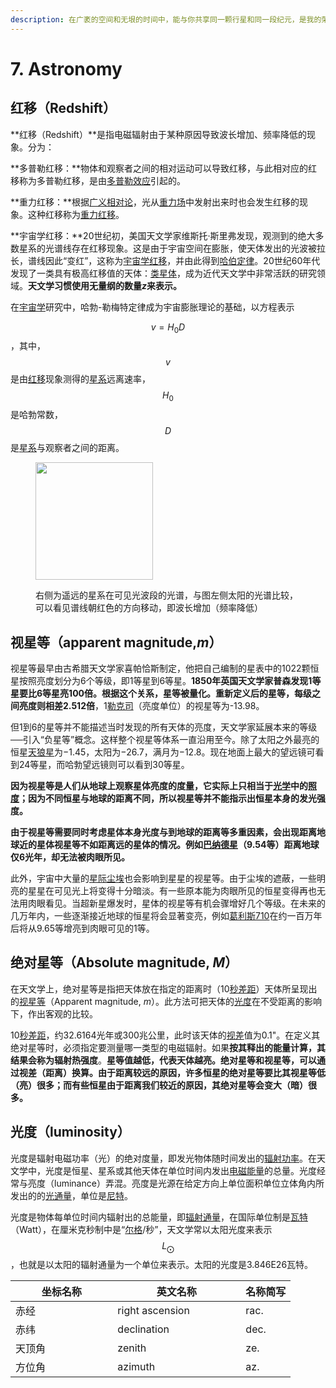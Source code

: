 ```yaml
---
description: 在广袤的空间和无垠的时间中，能与你共享同一颗行星和同一段纪元，是我的荣幸——卡尔·萨根
---
```


# 7. Astronomy



## **红移（Redshift）**

**红移（Redshift）**是指电磁辐射由于某种原因导致波长增加、频率降低的现象。分为：

**多普勒红移：**物体和观察者之间的相对运动可以导致红移，与此相对应的红移称为多普勒红移，是由[多普勒效应](https://zh.wikipedia.org/wiki/%E5%A4%9A%E6%99%AE%E5%8B%92%E6%95%88%E5%BA%94)引起的。

**重力红移：**根据[广义相对论](https://zh.wikipedia.org/wiki/%E5%BB%A3%E7%BE%A9%E7%9B%B8%E5%B0%8D%E8%AB%96)，光从[重力场](https://zh.wikipedia.org/wiki/%E4%B8%87%E6%9C%89%E5%BC%95%E5%8A%9B)中发射出来时也会发生红移的现象。这种红移称为[重力红移](https://zh.wikipedia.org/wiki/%E9%87%8D%E5%8A%9B%E7%B4%85%E7%A7%BB)。

**宇宙学红移：**20世纪初，美国天文学家维斯托·斯里弗发现，观测到的绝大多数星系的光谱线存在红移现象。这是由于宇宙空间在膨胀，使天体发出的光波被拉长，谱线因此“变红”，这称为[宇宙学红移](https://zh.wikipedia.org/wiki/%E5%AE%87%E5%AE%99%E5%AD%B8%E7%B4%85%E7%A7%BB)，并由此得到[哈伯定律](https://zh.wikipedia.org/wiki/%E5%93%88%E4%BC%AF%E5%AE%9A%E5%BE%8B)。20世纪60年代发现了一类具有极高红移值的天体：[类星体](https://zh.wikipedia.org/wiki/%E7%B1%BB%E6%98%9F%E4%BD%93)，成为近代天文学中非常活跃的研究领域。**天文学习惯使用无量纲的数量**_**z**_**来表示。**

在[宇宙学](https://zh.wikipedia.org/wiki/%E5%AE%87%E5%AE%99%E5%AD%A6)研究中，哈勃-勒梅特定律成为宇宙膨胀理论的基础，以方程表示

$$v=H_{0}D$$，其中，$$v$$是由[红移](https://zh.wikipedia.org/wiki/%E7%B4%85%E7%A7%BB)现象测得的[星系](https://zh.wikipedia.org/wiki/%E6%98%9F%E7%B3%BB)远离速率，$$H_0$$是哈勃常数，$$D$$是[星系](https://zh.wikipedia.org/wiki/%E6%98%9F%E7%B3%BB)与观察者之间的距离。

<figure><img src="https://upload.wikimedia.org/wikipedia/commons/thumb/6/6a/Redshift.svg/800px-Redshift.svg.png" alt="" width="188"><figcaption><p>右侧为遥远的星系在可见光波段的光谱，与图左侧太阳的光谱比较，可以看见谱线朝红色的方向移动，即波长增加（频率降低）</p></figcaption></figure>

## 视星等（apparent magnitude,_m_）

视星等最早由古希腊天文学家喜帕恰斯制定，他把自己编制的星表中的1022颗恒星按照亮度划分为6个等级，即1等星到6等星。**1850年英国天文学家普森发现1等星要比6等星亮100倍。根据这个关系，星等被量化。重新定义后的星等，每级之间亮度则相差2.512倍**，1[勒克司](https://zh.wikipedia.org/wiki/%E5%8B%92%E5%85%8B%E5%8F%B8)（亮度单位）的视星等为-13.98。

但1到6的星等并不能描述当时发现的所有天体的亮度，天文学家延展本来的等级──引入“负星等”概念。这样整个视星等体系一直沿用至今。除了太阳之外最亮的恒星[天狼星](https://zh.wikipedia.org/wiki/%E5%A4%A9%E7%8B%BC%E6%98%9F)为−1.45，太阳为−26.7，满月为−12.8。现在地面上最大的望远镜可看到24等星，而哈勃望远镜则可以看到30等星。

**因为视星等是人们从地球上观察星体亮度的度量，它实际上只相当于**[**光学**](https://zh.wikipedia.org/wiki/%E5%85%89%E5%AD%A6)**中的**[**照度**](https://zh.wikipedia.org/wiki/%E7%85%A7%E5%BA%A6)**；因为不同恒星与地球的距离不同，所以视星等并不能指示出恒星本身的发光强度。**

**由于视星等需要同时考虑星体本身光度与到地球的距离等多重因素，会出现距离地球近的星体视星等不如距离远的星体的情况。例如**[**巴纳德星**](https://zh.wikipedia.org/wiki/%E5%B7%B4%E7%B4%8D%E5%BE%B7%E6%98%9F)**（9.54等）距离地球仅6光年，却无法被肉眼所见。**

此外，宇宙中大量的[星际尘埃](https://zh.wikipedia.org/wiki/%E6%98%9F%E9%9A%9B%E5%A1%B5%E5%9F%83)也会影响到星星的视星等。由于尘埃的遮蔽，一些明亮的星星在可见光上将变得十分暗淡。有一些原本能为肉眼所见的恒星变得再也无法用肉眼看见。当超新星爆发时，星体的视星等有机会骤增好几个等级。在未来的几万年内，一些逐渐接近地球的恒星将会显著变亮，例如[葛利斯710](https://zh.wikipedia.org/wiki/%E8%91%9B%E5%88%A9%E6%96%AF710)在约一百万年后将从9.65等增亮到肉眼可见的1等。

## 绝对星等（Absolute magnitude, _M_）

在天文学上，绝对星等是指把天体放在指定的距离时（10[秒差距](https://zh.wikipedia.org/wiki/%E7%A7%92%E5%B7%AE%E8%B7%9D)）天体所呈现出的[视星等](https://zh.wikipedia.org/wiki/%E8%A7%86%E6%98%9F%E7%AD%89)（Apparent magnitude, _m_）。此方法可把天体的[光度](https://zh.wikipedia.org/wiki/%E5%85%89%E5%BA%A6)在不受距离的影响下，作出客观的比较。

10[秒差距](https://zh.wikipedia.org/wiki/%E7%A7%92%E5%B7%AE%E8%B7%9D)，约32.6164光年或300兆公里，此时该天体的[视差](https://zh.wikipedia.org/wiki/%E8%A6%96%E5%B7%AE)值为0.1"。在定义其绝对星等时，必须指定要测量哪一类型的电磁辐射。如果**按其释出的能量计算，其结果会称为辐射热强度**。**星等值越低，代表天体越亮。绝对星等和视星等，可以通过视差（距离）换算。由于距离较远的原因，许多恒星的绝对星等要比其视星等低（亮）很多；而有些恒星由于距离我们较近的原因，其绝对星等会变大（暗）很多。**

## 光度（luminosity）

光度是辐射电磁功率（光）的绝对度量，即发光物体随时间发出的[辐射功率](https://zh.wikipedia.org/wiki/%E8%BE%90%E5%B0%84%E5%8A%9F%E7%8E%87)。在天文学中，光度是恒星、星系或其他天体在单位时间内发出[电磁能量](https://zh.wikipedia.org/w/index.php?title=%E7%94%B5%E7%A3%81%E8%83%BD%E9%87%8F\&action=edit\&redlink=1)的总量。光度经常与亮度（luminance）弄混。亮度是光源在给定方向上单位面积单位立体角内所发出的的[光通量](https://zh.wikipedia.org/wiki/%E5%85%89%E9%80%9A%E9%87%8F)，单位是[尼特](https://zh.wikipedia.org/wiki/%E5%9D%8E%E5%BE%B7%E6%8B%89%E6%AF%8F%E5%B9%B3%E6%96%B9%E7%B1%B3)。

光度是物体每单位时间内辐射出的总能量，即[辐射通量](https://zh.wikipedia.org/wiki/%E8%BE%90%E5%B0%84%E9%80%9A%E9%87%8F)，在国际单位制是[瓦特](https://zh.wikipedia.org/wiki/%E7%93%A6%E7%89%B9)（Watt），在厘米克秒制中是“[尔格](https://zh.wikipedia.org/wiki/%E7%88%BE%E6%A0%BC)/秒”，天文学常以太阳光度来表示$$L_{{\bigodot }}$$，也就是以太阳的辐射通量为一个单位来表示。太阳的光度是3.846E26瓦特。



























<table><thead><tr><th width="147.33333333333331">坐标名称</th><th width="189">英文名称</th><th>名称简写</th></tr></thead><tbody><tr><td>赤经</td><td>right ascension</td><td>rac.</td></tr><tr><td>赤纬</td><td>declination</td><td>dec.</td></tr><tr><td>天顶角</td><td>zenith</td><td>ze.</td></tr><tr><td>方位角</td><td>azimuth</td><td>az.</td></tr></tbody></table>

